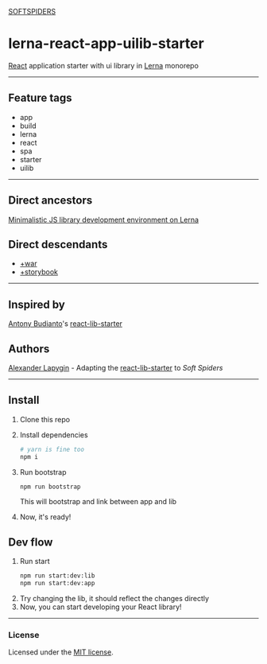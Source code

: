 [SOFTSPIDERS](https://github.com/softspiders/softspiders)

# lerna-react-app-uilib-starter

[React](https://reactjs.org/) application starter with ui library in [Lerna](https://lerna.js.org/) monorepo

---

## Feature tags

- app
- build
- lerna
- react
- spa
- starter
- uilib

---

## Direct ancestors

[Minimalistic JS library development environment on Lerna](https://github.com/softspiders/lerna-lib-app-starter)

## Direct descendants

- [+war](https://github.com/softspiders/lerna-react-app-uilib-war-starter)
- [+storybook](https://github.com/Jepria/react-lib-storybook-lerna-starter)

---

## Inspired by

[Antony Budianto](https://github.com/antonybudianto)'s [react-lib-starter](https://github.com/antonybudianto/react-lib-starter)

## Authors

[Alexander Lapygin](https://github.com/AlexanderLapygin) - Adapting the [react-lib-starter](https://github.com/antonybudianto/react-lib-starter) to *Soft Spiders*

---

## Install
1. Clone this repo
2. Install dependencies
   ```sh
   # yarn is fine too
   npm i
   ```
3. Run bootstrap
   ```sh
   npm run bootstrap
   ```

   This will bootstrap and link between app and lib
4. Now, it's ready!

## Dev flow
1. Run start
   ```sh
   npm run start:dev:lib
   npm run start:dev:app
   ```
2. Try changing the lib, it should reflect the changes directly
3. Now, you can start developing your React library!

---

### License

Licensed under the [MIT license](./LICENSE). 

